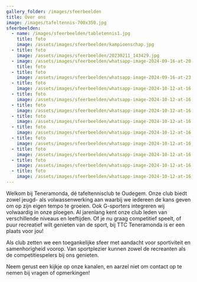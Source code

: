 ```yaml
---
gallery_folder: /images/sfeerbeelden
title: Over ons
image: /images/tafeltennis-700x350.jpg
sfeerbeelden:
  - name: /images/sfeerbeelden/tabletennis1.jpg
    title: foto
    image: /assets/images/sfeerbeelden/kampioenschap.jpg
  - title: foto
    image: /assets/images/sfeerbeelden/20230211_143429.jpg
  - image: /assets/images/sfeerbeelden/whatsapp-image-2024-09-16-at-20.17.08.jpeg
    title: foto
  - title: foto
    image: /assets/images/sfeerbeelden/whatsapp-image-2024-09-16-at-23.19.31.jpeg
  - title: foto
    image: /assets/images/sfeerbeelden/whatsapp-image-2024-10-12-at-16.16.14-1-.jpeg
  - title: foto
    image: /assets/images/sfeerbeelden/whatsapp-image-2024-10-12-at-16.16.14.jpeg
  - title: foto
    image: /assets/images/sfeerbeelden/whatsapp-image-2024-10-12-at-16.16.15-1-.jpeg
  - title: foto
    image: /assets/images/sfeerbeelden/whatsapp-image-2024-10-12-at-16.16.15-2-.jpeg
  - title: foto
    image: /assets/images/sfeerbeelden/whatsapp-image-2024-10-12-at-16.16.15-3-.jpeg
  - title: foto
    image: /assets/images/sfeerbeelden/whatsapp-image-2024-10-12-at-16.16.15-3-.jpeg
  - title: foto
    image: /assets/images/sfeerbeelden/whatsapp-image-2024-10-12-at-16.16.15-4-.jpeg
  - title: foto
    image: /assets/images/sfeerbeelden/whatsapp-image-2024-10-12-at-16.16.15.jpeg
  - title: foto
    image: /assets/images/sfeerbeelden/whatsapp-image-2024-10-12-at-16.16.16.jpeg
---
```

Welkom bij Teneramonda, dé tafeltennisclub te Oudegem. Onze club biedt zowel jeugd- als volwassenwerking aan waarbij we iedereen de kans geven om op zijn eigen tempo te groeien. Ook G-sporters integreren wij volwaardig in onze ploegen. Al jarenlang kent onze club leden van verschillende niveaus en leeftijden. Of je nu graag competitief speelt, of puur recreatief wilt genieten van de sport, bij TTC Teneramonda is er een plaats voor jou!



Als club zetten we een toegankelijke sfeer met aandacht voor sportiviteit en samenhorigheid voorop. Van sportplezier kunnen zowel de recreanten als de competitiespelers bij ons genieten.



Neem gerust een kijkje op onze kanalen, en aarzel niet om contact op te nemen bij vragen of opmerkingen!
